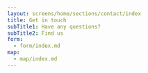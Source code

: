 ```yaml
---
layout: screens/home/sections/contact/index
title: Get in touch
subTitle1: Have any questions?
subTitle2: Find us
form:
  - form/index.md
map:
  - map/index.md
---
```

